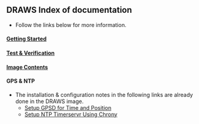 ## DRAWS Index of documentation

* Follow the links below for more information.

#### [Getting Started](https://nw-digital-radio.groups.io/g/udrc/wiki/DRAWS%3A-Getting-Started)

#### [Test & Verification](https://nw-digital-radio.groups.io/g/udrc/wiki/DRAWS%3A-Test-%26-Verification)

#### [Image Contents](https://github.com/nwdigitalradio/n7nix/blob/master/config/IMAGE_README.md)

#### GPS & NTP
* The installation & configuration notes in the following links are already done in the DRAWS image.
  * [Setup GPSD for Time and Position](https://nw-digital-radio.groups.io/g/udrc/wiki/DRAWS%E2%84%A2%3A-Setup-GPSD-for-Time-and--Position)
  * [Setup NTP Timerservr Using Chrony](https://nw-digital-radio.groups.io/g/udrc/wiki/DRAWS%E2%84%A2%3A-Setup-NTP-Timeserver-Using-Chrony)
